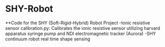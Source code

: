 # SHY-Robot
**Code for the SHY (Soft-Rigid-Hybrid) Robot Project 
-Ionic resistive sensor calibration.py: Calibrates the ionic resistive sensor utilizing harvard apparatus syringe pump and NDI electromagnetic tracker (Aurora)
-SHY continuum robot real time shape sensing
